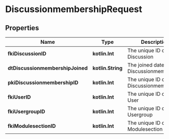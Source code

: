 
# DiscussionmembershipRequest

## Properties
Name | Type | Description | Notes
------------ | ------------- | ------------- | -------------
**fkiDiscussionID** | **kotlin.Int** | The unique ID of the Discussion | 
**dtDiscussionmembershipJoined** | **kotlin.String** | The joined date of the Discussionmembership | 
**pkiDiscussionmembershipID** | **kotlin.Int** | The unique ID of the Discussionmembership |  [optional]
**fkiUserID** | **kotlin.Int** | The unique ID of the User |  [optional]
**fkiUsergroupID** | **kotlin.Int** | The unique ID of the Usergroup |  [optional]
**fkiModulesectionID** | **kotlin.Int** | The unique ID of the Modulesection |  [optional]




